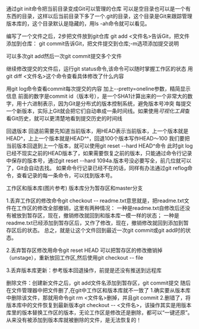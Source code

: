 通过git init命令把当前目录变成Git可以管理的仓库
可以是空目录也可以是一个有东西的目录，这样以后当前目录下多了一个.git的目录，这个目录是Git来跟踪管理版本库的，这个目录默认是隐藏的，用ls -ah命令就可以看见。

编写了一个文件之后，2步把文件放到git仓库
git add <文件名>告诉Git，把文件添加到仓库：
git commit告诉Git，把文件提交到仓库;-m选项添加提交说明

可以多次git add然后一次git commit提交多个文件

继续修改提交的文件后，运行git status命令,该命令可以随时掌握工作区的状态
用git diff <文件名>这个命令查看具体修改了什么内容

用git log命令查看commit每次提交的内容
加上--pretty=oneline参数，精简显示信息
前面的数字是commit id（版本号），是一个SHA1计算出来的一个非常大的数字，用十六进制表示，因为Git是分布式的版本控制系统，避免版本号冲突
每提交一个新版本，实际上Git就会把它们自动串成一条时间线。如果使用*可视化工具*查看Git历史，就可以更清楚地看到提交历史的时间线

回退版本
回退前需要先知道当前版本，用HEAD表示当前版本，上一个版本就是HEAD^，上上一个版本就是HEAD^^，回退100个版本写作HEAD～100
我们要把当前版本回退到上一个版本，就可以使用git reset --hard HEAD^命令
此时git log已经不现实之前的HEAD版本了，如果需要恢复之前的版本，只能通过命令行记录中保存的版本号，通过git reset --hard 1094a.版本号没必要写全，前几位就可以了，Git会自动去找。
如果命令行记录已经不在的话，同样有办法通过git reflog命令，查看记录的每一条命令，可以找到版本号。

工作区和版本库(图片参考)
版本库分为暂存区和master分支

1.丢弃工作区的修改命令git checkout -- readme.txt意思就是，把readme.txt文件在工作区的修改全部撤销，这里有两种情况：
一种是readme.txt自修改后还没有被放到暂存区，现在，撤销修改就回到和版本库一模一样的状态；
一种是readme.txt已经添加到暂存区后，又作了修改，现在，撤销修改就回到添加到暂存区后的状态。
总之，就是让这个文件回到最近一次git commit或git add时的状态。

2.丢弃暂存区修改用命令git reset HEAD <file>可以把暂存区的修改撤销掉（unstage），重新放回工作区,然后使用git checkout -- file

3.丢弃版本库更新：参考版本回退操作，前提是还没有推送到远程库


删除文件：创建新文件之后，git add文件名添加到暂存区，git commit提交
随后在文件管理器中把文件删了,在git中工作区和版本库就不一致了
1.确实要从版本库中删除该文件，那就用命令git rm <文件名>删掉，并且git commit
2.删错了，将版本库中的文件恢复到最新版本git checkout -- <文件名>，该操作其实是用版本库里的版本替换工作区的版本，无论工作区是修改还是删除，都可以“一键还原”。从来没有被添加到版本库就被删除的文件，是无法恢复的！ 






